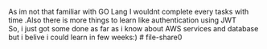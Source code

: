 As im not that familiar with GO Lang I wouldnt complete every tasks with time .Also there is more things to learn like authentication using JWT  
So, i just got some done as far as i know about AWS services and database but i belive i could learn in few weeks:)  # file-share0
